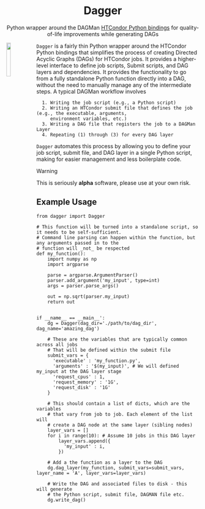 <div align="center">
  
  # Dagger
  Python wrapper around the DAGMan [HTCondor Python bindings](https://htcondor.readthedocs.io/en/latest/apis/python-bindings/index.html) for
  quality-of-life improvements while generating DAGs
</div>

 <img src="https://i.imgur.com/NAGahA2.png" align='left' width='15%'>

`Dagger` is a fairly thin Python wrapper around the HTCondor Python bindings that simplifies the process of creating Directed Acyclic Graphs (DAGs) for HTCondor jobs. It
provides a higher-level interface to define job scripts, Submit scripts, and DAG layers and dependencies. 
It provides the functionality to go from a fully standalone Python function directly into a DAG, without the need to
manually manage any of the intermediate steps. A typical DAGMan workflow involves 

      1. Writing the job script (e.g., a Python script)
      2. Writing an HTCondor submit file that defines the job (e.g., the executable, arguments, 
         environment variables, etc.)
      3. Writing a DAG file that registers the job to a DAGMan Layer
      4. Repeating (1) through (3) for every DAG layer
    
`Dagger` automates this process by allowing you to define your job script, submit file, and DAG layer in a single Python script,
making for easier management and less boilerplate code.

> [!WARNING]
> This is seriously **alpha** software, please use at your own risk. 

## Example Usage

```
from dagger import Dagger

# This function will be turned into a standalone script, so it needs to be self-sufficient.
# Command line parsing can happen within the function, but any arguments passed in to the
# function will _not_ be respected
def my_function():
    import numpy as np
    import argparse

    parse = argparse.ArgumentParser()
    parser.add_argument('my_input', type=int)
    args = parser.parse_args()

    out = np.sqrt(parser.my_input)
    return out


if __name__ == __main__':
    dg = Dagger(dag_dir='./path/to/dag_dir', dag_name='amazing_dag')

    # These are the variables that are typically common across all jobs
    # That will be defined within the submit file
    submit_vars = {
      'executable' : 'my_function.py',
      'arguments' : '$(my_input)', # We will defined my_input at the DAG layer stage
      'request_cpus' : 1,
      'request_memory' : '1G',
      'request_disk' : '1G'
    }

    # This should contain a list of dicts, which are the variables
    # that vary from job to job. Each element of the list will
    # create a DAG node at the same layer (sibling nodes)
    layer_vars = []
    for i in range(10): # Assume 10 jobs in this DAG layer
        layer_vars.append({
          'my_input' : i,
        })

    # Add a the function as a layer to the DAG
    dg.dag_layer(my_function, submit_vars=submit_vars, layer_name = 'A', layer_vars=layer_vars)

    # Write the DAG and associated files to disk - this will generate
    # the Python script, submit file, DAGMAN file etc.
    dg.write_dag()
```
